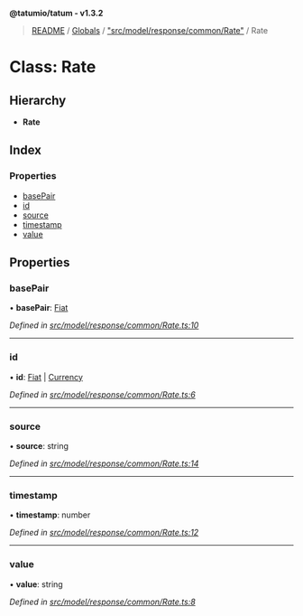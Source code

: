 **@tatumio/tatum - v1.3.2**

> [README](../README.md) / [Globals](../globals.md) / ["src/model/response/common/Rate"](../modules/_src_model_response_common_rate_.md) / Rate

# Class: Rate

## Hierarchy

* **Rate**

## Index

### Properties

* [basePair](_src_model_response_common_rate_.rate.md#basepair)
* [id](_src_model_response_common_rate_.rate.md#id)
* [source](_src_model_response_common_rate_.rate.md#source)
* [timestamp](_src_model_response_common_rate_.rate.md#timestamp)
* [value](_src_model_response_common_rate_.rate.md#value)

## Properties

### basePair

•  **basePair**: [Fiat](../enums/_src_model_response_ledger_fiat_.fiat.md)

*Defined in [src/model/response/common/Rate.ts:10](https://github.com/tatumio/tatum-js/blob/b9ab1e4/src/model/response/common/Rate.ts#L10)*

___

### id

•  **id**: [Fiat](../enums/_src_model_response_ledger_fiat_.fiat.md) \| [Currency](../enums/_src_model_request_currency_.currency.md)

*Defined in [src/model/response/common/Rate.ts:6](https://github.com/tatumio/tatum-js/blob/b9ab1e4/src/model/response/common/Rate.ts#L6)*

___

### source

•  **source**: string

*Defined in [src/model/response/common/Rate.ts:14](https://github.com/tatumio/tatum-js/blob/b9ab1e4/src/model/response/common/Rate.ts#L14)*

___

### timestamp

•  **timestamp**: number

*Defined in [src/model/response/common/Rate.ts:12](https://github.com/tatumio/tatum-js/blob/b9ab1e4/src/model/response/common/Rate.ts#L12)*

___

### value

•  **value**: string

*Defined in [src/model/response/common/Rate.ts:8](https://github.com/tatumio/tatum-js/blob/b9ab1e4/src/model/response/common/Rate.ts#L8)*
